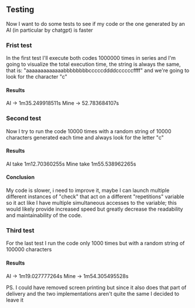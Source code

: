 ## Testing
Now I want to do some tests to see if my code or the one generated by an AI (in particular by chatgpt) is faster


### Frist test
In the first test I'll execute both codes 1000000 times in series and I'm going to visualize the total execution time, the string is always the same, that is: "aaaaaaaaaaaaabbbbbbbbcccccddddccccccffff" and we're going to look for the character "c"
#### Results

AI -> 1m35.249918511s
Mine -> 52.783684107s


### Second test

Now I try to run the code 10000 times with a random string of 10000 characters generated each time and always look for the letter "c"

#### Results

AI take 1m12.70360255s
Mine take 1m55.538962265s

#### Conclusion
My code is slower, i need to improve it, maybe I can launch multiple different instances of "check" that act on a different "repetitions" variable so it act like I have multiple simultaneous accesses to the variable; this would likely provide increased speed but greatly decrease the readability and maintainability of the code.

### Third test

For the last test I run the code only 1000 times but with a random string of 100000 characters

#### Results

AI -> 1m19.027777264s
Mine -> 1m54.305495528s



PS. I could have removed screen printing but since it also does that part of delivery and the two implementations aren't quite the same I decided to leave it